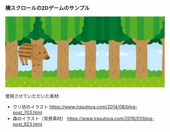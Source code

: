 ### 横スクロールの2Dゲームのサンプル

![](images/0.gif)

使用させていただいた素材:

- ウリ坊のイラスト https://www.irasutoya.com/2014/08/blog-post_703.html
- 森のイラスト（背景素材） https://www.irasutoya.com/2016/01/blog-post_923.html